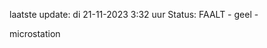 laatste update: 
di 21-11-2023  3:32   uur 
Status: FAALT - geel - 
<div class="service Y">microstation</div>